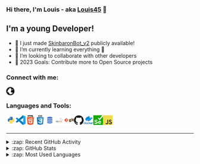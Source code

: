 ### Hi there, I'm Louis - aka [Louis45][website] 👋 

## I'm a young Developer!

- 🔭 I just made [SkinbaronBot_v2](https://github.com/Luois45/SkinbaronBot_v2) publicly available!
- 🌱 I’m currently learning everything 🤣
- 👯 I’m looking to collaborate with other developers
- 🥅 2023 Goals: Contribute more to Open Source projects

### Connect with me:

[<img align="left" alt="linktree.louis45.de" width="22px" src="https://raw.githubusercontent.com/iconic/open-iconic/master/svg/globe.svg" />][website]

<br />

### Languages and Tools:

[<img align="left" alt="Python" width="26px" src="https://raw.githubusercontent.com/github/explore/80688e429a7d4ef2fca1e82350fe8e3517d3494d/topics/python/python.png" />](https://github.com/topics/python)
[<img align="left" alt="Visual Studio Code" width="26px" src="https://raw.githubusercontent.com/github/explore/bbd48b997e8d0bef63f676eca4da5e1f76487b56/topics/visual-studio-code/visual-studio-code.png" />](https://github.com/topics/visual-studio-code)
[<img align="left" alt="HTML" width="26px" src="https://raw.githubusercontent.com/github/explore/80688e429a7d4ef2fca1e82350fe8e3517d3494d/topics/html/html.png" />](https://github.com/topics/html)
[<img align="left" alt="CSS" width="26px" src="https://raw.githubusercontent.com/github/explore/80688e429a7d4ef2fca1e82350fe8e3517d3494d/topics/css/css.png" />](https://github.com/topics/css)
[<img align="left" alt="SQL" width="26px" src="https://raw.githubusercontent.com/github/explore/80688e429a7d4ef2fca1e82350fe8e3517d3494d/topics/sql/sql.png" />](https://github.com/topics/sql)
[<img align="left" alt="MySQL" width="26px" src="https://raw.githubusercontent.com/github/explore/80688e429a7d4ef2fca1e82350fe8e3517d3494d/topics/mysql/mysql.png" />](https://github.com/topics/mysql)
[<img align="left" alt="Git" width="26px" src="https://raw.githubusercontent.com/github/explore/80688e429a7d4ef2fca1e82350fe8e3517d3494d/topics/git/git.png" />](https://github.com/topics/git)
[<img align="left" alt="GitHub" width="26px" src="https://raw.githubusercontent.com/github/explore/78df643247d429f6cc873026c0622819ad797942/topics/github/github.png" />](https://github.com/topics/github)
[<img align="left" alt="GitHub" width="26px" src="https://raw.githubusercontent.com/github/explore/80688e429a7d4ef2fca1e82350fe8e3517d3494d/topics/docker/docker.png" />](https://github.com/topics/docker)
[<img align="left" alt="Selenium" width="26px" src="https://raw.githubusercontent.com/github/explore/6c7084bb772f6fabaae377f5ae4a607594234ee6/topics/selenium/selenium.png" />](https://github.com/topics/selenium)
[<img align="left" alt="JavaScript" width="26px" src="https://raw.githubusercontent.com/github/explore/80688e429a7d4ef2fca1e82350fe8e3517d3494d/topics/javascript/javascript.png" />](https://github.com/topics/javascript)

<br />
<br />

---

<details>
  <summary>:zap: Recent GitHub Activity</summary>
  
<!--START_SECTION:activity-->
1. 🗣 Commented on [#266](https://github.com/Luois45/claim-free-steam-packages/pull/266#issuecomment-1774162510) in [Luois45/claim-free-steam-packages](https://github.com/Luois45/claim-free-steam-packages)
2. 🚀 Published release [Version 1.3](https://github.com/Luois45/SkinbaronBot_v2/releases/tag/v1.3.0) in [Luois45/SkinbaronBot_v2](https://github.com/Luois45/SkinbaronBot_v2)
3. 🗣 Commented on [#18](https://github.com/Luois45/SkinbaronBot_v2/issues/18#issuecomment-1766839351) in [Luois45/SkinbaronBot_v2](https://github.com/Luois45/SkinbaronBot_v2)
4. 🎉 Merged PR [#19](https://github.com/Luois45/SkinbaronBot_v2/pull/19) in [Luois45/SkinbaronBot_v2](https://github.com/Luois45/SkinbaronBot_v2)
5. 💪 Opened PR [#19](https://github.com/Luois45/SkinbaronBot_v2/pull/19) in [Luois45/SkinbaronBot_v2](https://github.com/Luois45/SkinbaronBot_v2)
6. 🗣 Commented on [#259](https://github.com/Luois45/claim-free-steam-packages/pull/259#issuecomment-1671017156) in [Luois45/claim-free-steam-packages](https://github.com/Luois45/claim-free-steam-packages)
7. 🎉 Merged PR [#16](https://github.com/Luois45/SkinbaronBot_v2/pull/16) in [Luois45/SkinbaronBot_v2](https://github.com/Luois45/SkinbaronBot_v2)
8. 💪 Opened PR [#16](https://github.com/Luois45/SkinbaronBot_v2/pull/16) in [Luois45/SkinbaronBot_v2](https://github.com/Luois45/SkinbaronBot_v2)
9. 🎉 Merged PR [#15](https://github.com/Luois45/SkinbaronBot_v2/pull/15) in [Luois45/SkinbaronBot_v2](https://github.com/Luois45/SkinbaronBot_v2)
10. 💪 Opened PR [#15](https://github.com/Luois45/SkinbaronBot_v2/pull/15) in [Luois45/SkinbaronBot_v2](https://github.com/Luois45/SkinbaronBot_v2)
<!--END_SECTION:activity-->
  
</details>

<details>
  <summary>:zap: GitHub Stats</summary>
  <a href="https://github.com/Luois45?tab=repositories">
    <img align="center" alt="Louis45's GitHub Stats" src="https://github-readme-stats.vercel.app/api?username=Luois45&count_private=true&theme=tokyonight&show_icons=true" />
  </a>
</details>

<details>
  <summary>:zap: Most Used Languages</summary>
  <a href="https://github.com/Luois45?tab=repositories">
    <img align="center" alt="Louis45's Most Used Languages" src="https://github-readme-stats.vercel.app/api/top-langs/?username=Luois45&count_private=true&theme=tokyonight&layout=compact" />
  </a>
</details>

[website]: https://linktree.louis45.de/
